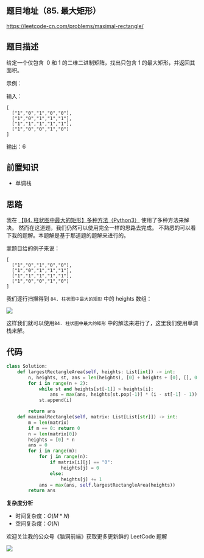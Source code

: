 ## 题目地址（85. 最大矩形）

https://leetcode-cn.com/problems/maximal-rectangle/

## 题目描述

给定一个仅包含  0 和 1 的二维二进制矩阵，找出只包含 1 的最大矩形，并返回其面积。

示例：

输入：

```
[
  ["1","0","1","0","0"],
  ["1","0","1","1","1"],
  ["1","1","1","1","1"],
  ["1","0","0","1","0"]
]
```

输出：6

## 前置知识

- 单调栈

## 思路

我在 [【84. 柱状图中最大的矩形】多种方法（Python3）](https://leetcode-cn.com/problems/largest-rectangle-in-histogram/solution/84-zhu-zhuang-tu-zhong-zui-da-de-ju-xing-duo-chong/ "【84. 柱状图中最大的矩形】多种方法（Python3）") 使用了多种方法来解决。 然而在这道题，我们仍然可以使用完全一样的思路去完成。 不熟悉的可以看下我的题解。本题解是基于那道题的题解来进行的。

拿题目给的例子来说：

```
[
  ["1","0","1","0","0"],
  ["1","0","1","1","1"],
  ["1","1","1","1","1"],
  ["1","0","0","1","0"]
]
```

我们逐行扫描得到 `84. 柱状图中最大的矩形` 中的 heights 数组：

![](https://pic.leetcode-cn.com/aaa258e37c34d5028f56b1c172300c278ff439f209431010561d7b8a7d8eae2a.jpg)

这样我们就可以使用`84. 柱状图中最大的矩形` 中的解法来进行了，这里我们使用单调栈来解。

## 代码

```python
class Solution:
    def largestRectangleArea(self, heights: List[int]) -> int:
        n, heights, st, ans = len(heights), [0] + heights + [0], [], 0
        for i in range(n + 2):
            while st and heights[st[-1]] > heights[i]:
                ans = max(ans, heights[st.pop(-1)] * (i - st[-1] - 1))
            st.append(i)

        return ans
    def maximalRectangle(self, matrix: List[List[str]]) -> int:
        m = len(matrix)
        if m == 0: return 0
        n = len(matrix[0])
        heights = [0] * n
        ans = 0
        for i in range(m):
            for j in range(n):
                if matrix[i][j] == "0":
                    heights[j] = 0
                else:
                    heights[j] += 1
            ans = max(ans, self.largestRectangleArea(heights))
        return ans

```

**复杂度分析**

- 时间复杂度：$O(M * N)$
- 空间复杂度：$O(N)$

欢迎关注我的公众号《脑洞前端》获取更多更新鲜的 LeetCode 题解

![](https://pic.leetcode-cn.com/89ef69abbf02a2957838499a96ce3fbb26830aae52e3ab90392e328c2670cddc-file_1581478989502)
